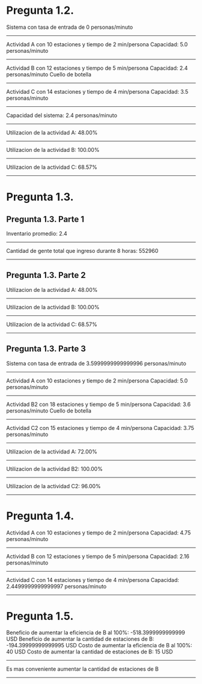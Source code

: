 # Pregunta 1.2.
Sistema con tasa de entrada de 0 personas/minuto

---

Actividad A con 10 estaciones y tiempo de 2 min/persona
Capacidad: 5.0 personas/minuto


---

Actividad B con 12 estaciones y tiempo de 5 min/persona
Capacidad: 2.4 personas/minuto
Cuello de botella

---

Actividad C con 14 estaciones y tiempo de 4 min/persona
Capacidad: 3.5 personas/minuto


---

Capacidad del sistema: 2.4 personas/minuto

---

Utilizacion de la actividad A: 48.00%

---

Utilizacion de la actividad B: 100.00%

---

Utilizacion de la actividad C: 68.57%

---

# Pregunta 1.3.
## Pregunta 1.3. Parte 1
Inventario promedio: 2.4

---

Cantidad de gente total que ingreso durante 8 horas: 552960

---

## Pregunta 1.3. Parte 2
Utilizacion de la actividad A: 48.00%

---

Utilizacion de la actividad B: 100.00%

---

Utilizacion de la actividad C: 68.57%

---

## Pregunta 1.3. Parte 3
Sistema con tasa de entrada de 3.5999999999999996 personas/minuto

---

Actividad A con 10 estaciones y tiempo de 2 min/persona
Capacidad: 5.0 personas/minuto


---

Actividad B2 con 18 estaciones y tiempo de 5 min/persona
Capacidad: 3.6 personas/minuto
Cuello de botella

---

Actividad C2 con 15 estaciones y tiempo de 4 min/persona
Capacidad: 3.75 personas/minuto


---

Utilizacion de la actividad A: 72.00%

---

Utilizacion de la actividad B2: 100.00%

---

Utilizacion de la actividad C2: 96.00%

---

# Pregunta 1.4.
Actividad A con 10 estaciones y tiempo de 2 min/persona
Capacidad: 4.75 personas/minuto

---

Actividad B con 12 estaciones y tiempo de 5 min/persona
Capacidad: 2.16 personas/minuto

---

Actividad C con 14 estaciones y tiempo de 4 min/persona
Capacidad: 2.4499999999999997 personas/minuto

---

# Pregunta 1.5.
Beneficio de aumentar la eficiencia de B al 100%: -518.3999999999999 USD
Beneficio de aumentar la cantidad de estaciones de B: -194.39999999999995 USD
Costo de aumentar la eficiencia de B al 100%: 40 USD
Costo de aumentar la cantidad de estaciones de B: 15 USD

---

Es mas conveniente aumentar la cantidad de estaciones de B

---

